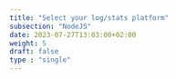 ```yaml
---
title: "Select your log/stats platform"
subsection: "NodeJS"
date: 2023-07-27T13:03:00+02:00
weight: 5
draft: false
type : "single"
---
```

